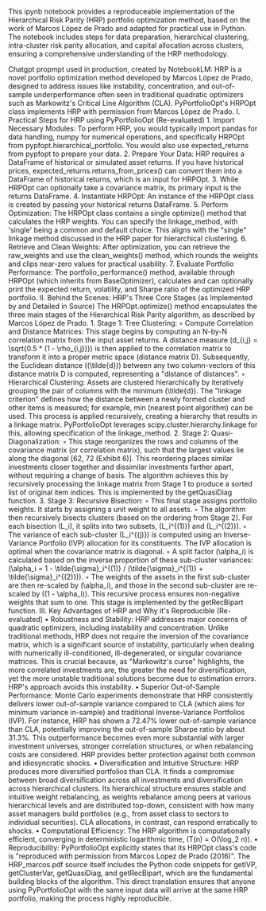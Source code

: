 This ipynb notebook provides a reproduceable implementation of the Hierarchical Risk Parity (HRP) portfolio optimization method, based on the work of Marcos López de Prado and adapted for practical use in Python. The notebook includes steps for data preparation, hierarchical clustering, intra-cluster risk parity allocation, and capital allocation across clusters, ensuring a comprehensive understanding of the HRP methodology.

Chatgpt propmpt used in production, created by NotebookLM:
HRP is a novel portfolio optimization method developed by Marcos López de Prado, designed to address issues like instability, concentration, and out-of-sample underperformance often seen in traditional quadratic optimizers such as Markowitz's Critical Line Algorithm (CLA). PyPortfolioOpt's HRPOpt class implements HRP with permission from Marcos López de Prado.
I. Practical Steps for HRP using PyPortfolioOpt (Re-evaluated)
1.
Import Necessary Modules: To perform HRP, you would typically import pandas for data handling, numpy for numerical operations, and specifically HRPOpt from pypfopt.hierarchical_portfolio. You would also use expected_returns from pypfopt to prepare your data.
2.
Prepare Your Data: HRP requires a DataFrame of historical or simulated asset returns. If you have historical prices, expected_returns.returns_from_prices() can convert them into a DataFrame of historical returns, which is an input for HRPOpt.
3.
While HRPOpt can optionally take a covariance matrix, its primary input is the returns DataFrame.
4.
Instantiate HRPOpt: An instance of the HRPOpt class is created by passing your historical returns DataFrame.
5.
Perform Optimization: The HRPOpt class contains a single optimize() method that calculates the HRP weights. You can specify the linkage_method, with 'single' being a common and default choice. This aligns with the "single" linkage method discussed in the HRP paper for hierarchical clustering.
6.
Retrieve and Clean Weights: After optimization, you can retrieve the raw_weights and use the clean_weights() method, which rounds the weights and clips near-zero values for practical usability.
7.
Evaluate Portfolio Performance: The portfolio_performance() method, available through HRPOpt (which inherits from BaseOptimizer), calculates and can optionally print the expected return, volatility, and Sharpe ratio of the optimized HRP portfolio.
II. Behind the Scenes: HRP's Three Core Stages (as Implemented by  and Detailed in Source)
The HRPOpt.optimize() method encapsulates the three main stages of the Hierarchical Risk Parity algorithm, as described by Marcos López de Prado.
1.
Stage 1: Tree Clustering:
◦
Compute Correlation and Distance Matrices: This stage begins by computing an N-by-N correlation matrix from the input asset returns. A distance measure (d_{i,j} = \sqrt{0.5 * (1 - \rho_{i,j})}) is then applied to the correlation matrix to transform it into a proper metric space (distance matrix D). Subsequently, the Euclidean distance ((\tilde{d})) between any two column-vectors of this distance matrix D is computed, representing a "distance of distances".
◦
Hierarchical Clustering: Assets are clustered hierarchically by iteratively grouping the pair of columns with the minimum (\tilde{d}). The "linkage criterion" defines how the distance between a newly formed cluster and other items is measured; for example, min (nearest point algorithm) can be used. This process is applied recursively, creating a hierarchy that results in a linkage matrix. PyPortfolioOpt leverages scipy.cluster.hierarchy.linkage for this, allowing specification of the linkage_method.
2.
Stage 2: Quasi-Diagonalization:
◦
This stage reorganizes the rows and columns of the covariance matrix (or correlation matrix), such that the largest values lie along the diagonal [62, 72 (Exhibit 6)]. This reordering places similar investments closer together and dissimilar investments farther apart, without requiring a change of basis. The algorithm achieves this by recursively processing the linkage matrix from Stage 1 to produce a sorted list of original item indices. This is implemented by the getQuasiDiag function.
3.
Stage 3: Recursive Bisection:
◦
This final stage assigns portfolio weights. It starts by assigning a unit weight to all assets.
◦
The algorithm then recursively bisects clusters (based on the ordering from Stage 2). For each bisection (L_i), it splits into two subsets, (L_i^{(1)}) and (L_i^{(2)}).
◦
The variance of each sub-cluster (L_i^{(j)}) is computed using an Inverse-Variance Portfolio (IVP) allocation for its constituents. The IVP allocation is optimal when the covariance matrix is diagonal.
◦
A split factor (\alpha_i) is calculated based on the inverse proportion of these sub-cluster variances: (\alpha_i = 1 - \tilde{\sigma}_i^{(1)} / (\tilde{\sigma}_i^{(1)} + \tilde{\sigma}_i^{(2)})).
◦
The weights of the assets in the first sub-cluster are then re-scaled by (\alpha_i), and those in the second sub-cluster are re-scaled by ((1 - \alpha_i)). This recursive process ensures non-negative weights that sum to one. This stage is implemented by the getRecBipart function.
III. Key Advantages of HRP and Why it's Reproducible (Re-evaluated)
•
Robustness and Stability: HRP addresses major concerns of quadratic optimizers, including instability and concentration. Unlike traditional methods, HRP does not require the inversion of the covariance matrix, which is a significant source of instability, particularly when dealing with numerically ill-conditioned, ill-degenerated, or singular covariance matrices. This is crucial because, as "Markowitz's curse" highlights, the more correlated investments are, the greater the need for diversification, yet the more unstable traditional solutions become due to estimation errors. HRP's approach avoids this instability.
•
Superior Out-of-Sample Performance: Monte Carlo experiments demonstrate that HRP consistently delivers lower out-of-sample variance compared to CLA (which aims for minimum variance in-sample) and traditional Inverse-Variance Portfolios (IVP). For instance, HRP has shown a 72.47% lower out-of-sample variance than CLA, potentially improving the out-of-sample Sharpe ratio by about 31.3%. This outperformance becomes even more substantial with larger investment universes, stronger correlation structures, or when rebalancing costs are considered. HRP provides better protection against both common and idiosyncratic shocks.
•
Diversification and Intuitive Structure: HRP produces more diversified portfolios than CLA. It finds a compromise between broad diversification across all investments and diversification across hierarchical clusters. Its hierarchical structure ensures stable and intuitive weight rebalancing, as weights rebalance among peers at various hierarchical levels and are distributed top-down, consistent with how many asset managers build portfolios (e.g., from asset class to sectors to individual securities). CLA allocations, in contrast, can respond erratically to shocks.
•
Computational Efficiency: The HRP algorithm is computationally efficient, converging in deterministic logarithmic time, (T(n) = O(\log_2 n)).
•
Reproducibility: PyPortfolioOpt explicitly states that its HRPOpt class's code is "reproduced with permission from Marcos Lopez de Prado (2016)". The HRP_marcos.pdf source itself includes the Python code snippets for getIVP, getClusterVar, getQuasiDiag, and getRecBipart, which are the fundamental building blocks of the algorithm. This direct translation ensures that anyone using PyPortfolioOpt with the same input data will arrive at the same HRP portfolio, making the process highly reproducible.